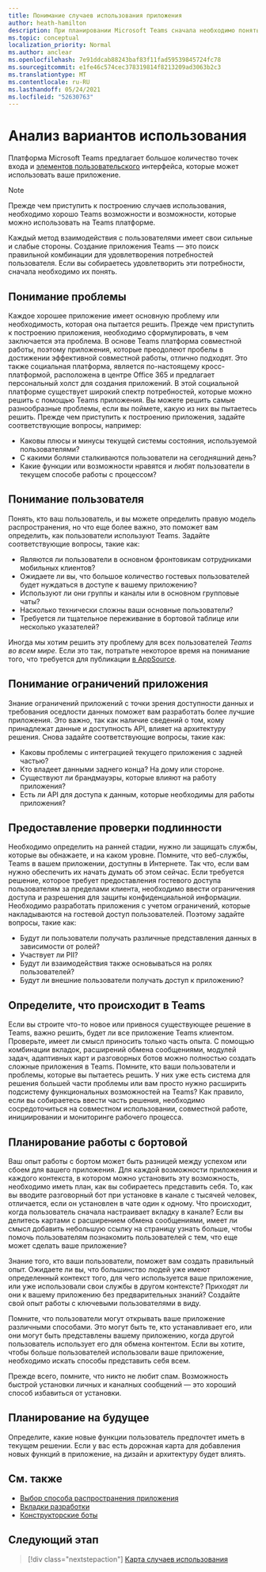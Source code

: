 ```yaml
---
title: Понимание случаев использования приложения
author: heath-hamilton
description: При планировании Microsoft Teams сначала необходимо понять, какие проблемы пытается решить приложение.
ms.topic: conceptual
localization_priority: Normal
ms.author: anclear
ms.openlocfilehash: 7e91ddcab88243baf83f11fad59539845724fc78
ms.sourcegitcommit: e1fe46c574cec378319814f8213209ad3063b2c3
ms.translationtype: MT
ms.contentlocale: ru-RU
ms.lasthandoff: 05/24/2021
ms.locfileid: "52630763"
---
```

# <a name="understand-your-use-cases"></a>Анализ вариантов использования

Платформа Microsoft Teams предлагает большое количество точек входа и [элементов пользовательского](../../concepts/extensibility-points.md) интерфейса, которые может использовать ваше приложение.
> [!NOTE]
> Прежде чем приступить к построению случаев использования, необходимо хорошо Teams возможности и возможности, которые можно использовать на Teams платформе.

Каждый метод взаимодействия с пользователями имеет свои сильные и слабые стороны. Создание приложения Teams — это поиск правильной комбинации для удовлетворения потребностей пользователя. Если вы собираетесь удовлетворить эти потребности, сначала необходимо их понять.

## <a name="understand-the-problem"></a>Понимание проблемы

Каждое хорошее приложение имеет основную проблему или необходимость, которая она пытается решить. Прежде чем приступить к построению приложения, необходимо сформулировать, в чем заключается эта проблема. В основе Teams платформа совместной работы, поэтому приложения, которые преодолеют пробелы в достижении эффективной совместной работы, отлично подходят. Это также социальная платформа, является по-настоящему кросс-платформой, расположена в центре Office 365 и предлагает персональный холст для создания приложений. В этой социальной платформе существует широкий спектр потребностей, которые можно решить с помощью Teams приложения. Вы можете решить самые разнообразные проблемы, если вы поймете, какую из них вы пытаетесь решить. Прежде чем приступить к построению приложения, задайте соответствующие вопросы, например:

* Каковы плюсы и минусы текущей системы состояния, используемой пользователями?
* С какими болями сталкиваются пользователи на сегодняшний день?
* Какие функции или возможности нравятся и любят пользователи в текущем способе работы с процессом?

## <a name="understand-your-user"></a>Понимание пользователя

Понять, кто ваш пользователь, и вы можете определить правую модель распространения, но что еще более важно, это поможет вам определить, как пользователи используют Teams. Задайте соответствующие вопросы, такие как:

* Являются ли пользователи в основном фронтовикам сотрудниками мобильных клиентов?
* Ожидаете ли вы, что большое количество гостевых пользователей будет нуждаться в доступе к вашему приложению?
* Используют ли они группы и каналы или в основном групповые чаты?
* Насколько технически сложны ваши основные пользователи?
* Требуется ли тщательное переживание в бортовой таблице или несколько указателей?

Иногда мы хотим решить эту проблему для всех пользователей *Teams во всем мире.* Если это так, потратьте некоторое время на понимание того, что требуется для публикации [в AppSource](~/concepts/deploy-and-publish/appsource/prepare/submission-checklist.md).

## <a name="understand-the-limitations-of-the-app"></a>Понимание ограничений приложения

Знание ограничений приложений с точки зрения доступности данных и требования оседлости данных поможет вам разработать более лучшие приложения. Это важно, так как наличие сведений о том, кому принадлежат данные и доступность API, влияет на архитектуру решения. Снова задайте соответствующие вопросы, такие как:

* Каковы проблемы с интеграцией текущего приложения с задней частью?
* Кто владеет данными заднего конца? На дому или стороне.
* Существуют ли брандмауэры, которые влияют на работу приложения?
* Есть ли API для доступа к данным, которые необходимы для работы приложения? 

## <a name="provide-authentication"></a>Предоставление проверки подлинности

Необходимо определить на ранней стадии, нужно ли защищать службы, которые вы обнажаете, и на каком уровне. Помните, что веб-службы, Teams в вашем приложении, доступны в Интернете. Так что, если вам нужно обеспечить их начать думать об этом сейчас. Если требуется решение, которое требует предоставления гостевого доступа пользователям за пределами клиента, необходимо ввести ограничения доступа и разрешения для защиты конфиденциальной информации. Необходимо разработать приложения с учетом ограничений, которые накладываются на гостевой доступ пользователей. Поэтому задайте вопросы, такие как: 

* Будут ли пользователи получать различные представления данных в зависимости от ролей?
* Участвует ли PII?
* Будут ли взаимодействия также основываться на ролях пользователей?
* Будут ли внешние пользователи получать доступ к приложению?

## <a name="decide-what-goes-in-teams"></a>Определите, что происходит в Teams

Если вы строите что-то новое или привнося существующее решение в Teams, важно решить, будет ли все приложение Teams клиентом. Проверьте, имеет ли смысл приносить только часть опыта. С помощью комбинации вкладок, расширений обмена сообщениями, модулей задач, адаптивных карт и разговорных ботов можно полностью создать сложные приложения в Teams.
Помните, кто ваши пользователи и проблемы, которые вы пытаетесь решить. У них уже есть система для решения большей части проблемы или вам просто нужно расширить подсистему функциональных возможностей на Teams? Как правило, если вы собираетесь ввести часть решения, необходимо сосредоточиться на совместном использовании, совместной работе, инициировании и мониторинге рабочего процесса.

## <a name="plan-the-onboarding-experience"></a>Планирование работы с бортовой

Ваш опыт работы с бортом может быть разницей между успехом или сбоем для вашего приложения. Для каждой возможности приложения и каждого контекста, в котором можно установить эту возможность, необходимо иметь план, как вы собираетесь представить себя. То, как вы вводите разговорный бот при установке в канале с тысячей человек, отличается, если он установлен в чате один к одному. Что происходит, когда пользователь сначала настраивает вкладку в канале? Если вы делитесь картами с расширением обмена сообщениями, имеет  ли смысл добавить небольшую ссылку на страницу узнать больше, чтобы помочь пользователям познакомить пользователей с тем, что еще может сделать ваше приложение?

Знание того, кто ваши пользователи, поможет вам создать правильный опыт. Ожидаете ли вы, что большинство людей уже имеют определенный контекст того, для чего используется ваше приложение, или уже использовали свои службы в другом контексте? Приходят ли они к вашему приложению без предварительных знаний? Создайте свой опыт работы с ключевыми пользователями в виду.

Помните, что пользователи могут открывать ваше приложение различными способами. Это могут быть те, кто устанавливает его, или они могут быть представлены вашему приложению, когда другой пользователь использует его для обмена контентом. Если вы хотите, чтобы больше пользователей использовали ваше приложение, необходимо искать способы представить себя всем.

Прежде всего, помните, что никто не любит спам. Возможность быстрой установки личных и каналных сообщений — это хороший способ избавиться от установки.

## <a name="plan-for-the-future"></a>Планирование на будущее

Определите, какие новые функции пользователь предпочтет иметь в текущем решении. Если у вас есть дорожная карта для добавления новых функций в приложение, на дизайн и архитектуру будет влиять.

## <a name="see-also"></a>См. также

* [Выбор способа распространения приложения](../deploy-and-publish/apps-publish-overview.md)
* [Вкладки разработки](../../tabs/design/tabs.md)
* [Конструкторские боты](../../bots/design/bots.md)

## <a name="next-step"></a>Следующий этап

> [!div class="nextstepaction"]
> [Карта случаев использования](../../concepts/design/map-use-cases.md)
